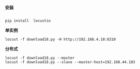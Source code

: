 **安装**

```

pip install  locustio

```



**单实例**

```
locust -f download18.py -H http://192.168.4.18:8310
```



**分布式**

```
locust -f download18.py --master
locust -f download18.py --slave --master-host=192.168.44.183
```




